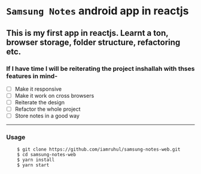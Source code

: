 # `Samsung Notes` **android app** in reactjs

## This is my first app in reactjs. Learnt a ton, browser storage, folder structure, refactoring etc.

### If I have time I will be reiterating the project inshallah with thses features in mind-  
 - [ ] Make it responsive  
 - [ ] Make it work on cross browsers  
 - [ ] Reiterate the design  
 - [ ] Refactor the whole project  
 - [ ] Store notes in a good way

---

### Usage

```
    $ git clone https://github.com/iamruhul/samsung-notes-web.git
    $ cd samsung-notes-web
    $ yarn install
    $ yarn start
```
